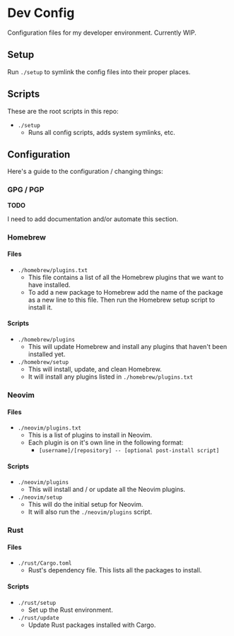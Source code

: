 # Dev Config

Configuration files for my developer environment. Currently WIP.

## Setup

Run `./setup` to symlink the config files into their proper places.

## Scripts

These are the root scripts in this repo:

- `./setup`
  - Runs all config scripts, adds system symlinks, etc.

## Configuration

Here's a guide to the configuration / changing things:

### GPG / PGP

**TODO**

I need to add documentation and/or automate this section.

### Homebrew

#### Files

- `./homebrew/plugins.txt`
  - This file contains a list of all the Homebrew plugins that we want to have installed.
  - To add a new package to Homebrew add the name of the package as a new line to this file. Then run the Homebrew setup script to install it.

#### Scripts

- `./homebrew/plugins`
  - This will update Homebrew and install any plugins that haven't been installed yet.
- `./homebrew/setup`
  - This will install, update, and clean Homebrew.
  - It will install any plugins listed in `./homebrew/plugins.txt`

### Neovim

#### Files

- `./neovim/plugins.txt`
  - This is a list of plugins to install in Neovim.
  - Each plugin is on it's own line in the following format:
    - `[username]/[repository] -- [optional post-install script]`

#### Scripts

- `./neovim/plugins`
  - This will install and / or update all the Neovim plugins.
- `./neovim/setup`
  - This will do the initial setup for Neovim.
  - It will also run the `./neovim/plugins` script.

### Rust

#### Files

- `./rust/Cargo.toml`
  - Rust's dependency file. This lists all the packages to install.

#### Scripts

- `./rust/setup`
  - Set up the Rust environment.
- `./rust/update`
  - Update Rust packages installed with Cargo.
